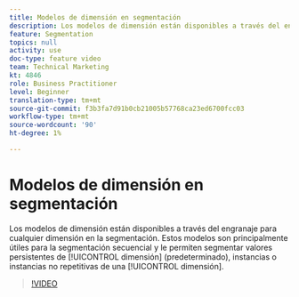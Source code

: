 ```yaml
---
title: Modelos de dimensión en segmentación
description: Los modelos de dimensión están disponibles a través del engranaje para cualquier dimensión en la segmentación. Estos modelos son principalmente útiles para la segmentación secuencial y le permiten segmentar valores persistentes de una dimensión (predeterminado), instancias o instancias no repetitivas de una dimensión.
feature: Segmentation
topics: null
activity: use
doc-type: feature video
team: Technical Marketing
kt: 4846
role: Business Practitioner
level: Beginner
translation-type: tm+mt
source-git-commit: f3b3fa7d91b0cb21005b57768ca23ed6700fcc03
workflow-type: tm+mt
source-wordcount: '90'
ht-degree: 1%

---
```



#  Modelos de dimensión en segmentación

 Los modelos de dimensión están disponibles a través del engranaje para cualquier   dimensión en la segmentación. Estos modelos son principalmente útiles para la segmentación secuencial y le permiten segmentar valores persistentes de [!UICONTROL dimensión] (predeterminado), instancias o instancias no repetitivas de una [!UICONTROL dimensión].

>[!VIDEO](https://video.tv.adobe.com/v/32958/?quality=12)
